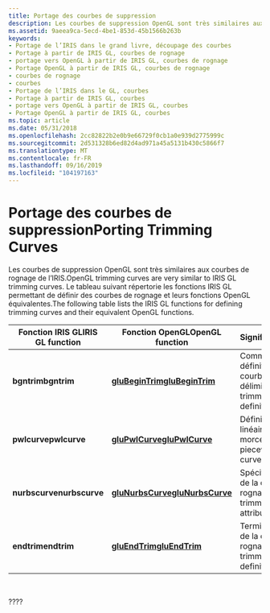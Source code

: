 ```yaml
---
title: Portage des courbes de suppression
description: Les courbes de suppression OpenGL sont très similaires aux courbes de rognage de l’IRIS. Le tableau suivant répertorie les fonctions IRIS GL permettant de définir des courbes de rognage et leurs fonctions OpenGL équivalentes.
ms.assetid: 9aeea9ca-5ecd-4be1-853d-45b1566b263b
keywords:
- Portage de l’IRIS dans le grand livre, découpage des courbes
- Portage à partir de IRIS GL, courbes de rognage
- portage vers OpenGL à partir de IRIS GL, courbes de rognage
- Portage OpenGL à partir de IRIS GL, courbes de rognage
- courbes de rognage
- courbes
- Portage de l’IRIS dans le GL, courbes
- Portage à partir de IRIS GL, courbes
- portage vers OpenGL à partir de IRIS GL, courbes
- Portage OpenGL à partir de IRIS GL, courbes
ms.topic: article
ms.date: 05/31/2018
ms.openlocfilehash: 2cc82822b2e0b9e66729f0cb1a0e939d2775999c
ms.sourcegitcommit: 2d531328b6ed82d4ad971a45a5131b430c5866f7
ms.translationtype: MT
ms.contentlocale: fr-FR
ms.lasthandoff: 09/16/2019
ms.locfileid: "104197163"
---
```

# <a name="porting-trimming-curves"></a><span data-ttu-id="ddfce-114">Portage des courbes de suppression</span><span class="sxs-lookup"><span data-stu-id="ddfce-114">Porting Trimming Curves</span></span>

<span data-ttu-id="ddfce-115">Les courbes de suppression OpenGL sont très similaires aux courbes de rognage de l’IRIS.</span><span class="sxs-lookup"><span data-stu-id="ddfce-115">OpenGL trimming curves are very similar to IRIS GL trimming curves.</span></span> <span data-ttu-id="ddfce-116">Le tableau suivant répertorie les fonctions IRIS GL permettant de définir des courbes de rognage et leurs fonctions OpenGL équivalentes.</span><span class="sxs-lookup"><span data-stu-id="ddfce-116">The following table lists the IRIS GL functions for defining trimming curves and their equivalent OpenGL functions.</span></span>



| <span data-ttu-id="ddfce-117">Fonction IRIS GL</span><span class="sxs-lookup"><span data-stu-id="ddfce-117">IRIS GL function</span></span> | <span data-ttu-id="ddfce-118">Fonction OpenGL</span><span class="sxs-lookup"><span data-stu-id="ddfce-118">OpenGL function</span></span>                        | <span data-ttu-id="ddfce-119">Signification</span><span class="sxs-lookup"><span data-stu-id="ddfce-119">Meaning</span></span>                              |
|------------------|----------------------------------------|--------------------------------------|
| <span data-ttu-id="ddfce-120">**bgntrim**</span><span class="sxs-lookup"><span data-stu-id="ddfce-120">**bgntrim**</span></span>      | [<span data-ttu-id="ddfce-121">**gluBeginTrim**</span><span class="sxs-lookup"><span data-stu-id="ddfce-121">**gluBeginTrim**</span></span>](glubegintrim.md)   | <span data-ttu-id="ddfce-122">Commence la définition de la courbe de délimitation.</span><span class="sxs-lookup"><span data-stu-id="ddfce-122">Begins trimming-curve definition.</span></span>    |
| <span data-ttu-id="ddfce-123">**pwlcurve**</span><span class="sxs-lookup"><span data-stu-id="ddfce-123">**pwlcurve**</span></span>     | [<span data-ttu-id="ddfce-124">**gluPwlCurve**</span><span class="sxs-lookup"><span data-stu-id="ddfce-124">**gluPwlCurve**</span></span>](glupwlcurve.md)     | <span data-ttu-id="ddfce-125">Définit une courbe linéaire par morceaux.</span><span class="sxs-lookup"><span data-stu-id="ddfce-125">Defines a piecewise linear curve.</span></span>    |
| <span data-ttu-id="ddfce-126">**nurbscurve**</span><span class="sxs-lookup"><span data-stu-id="ddfce-126">**nurbscurve**</span></span>   | [<span data-ttu-id="ddfce-127">**gluNurbsCurve**</span><span class="sxs-lookup"><span data-stu-id="ddfce-127">**gluNurbsCurve**</span></span>](glunurbscurve.md) | <span data-ttu-id="ddfce-128">Spécifie les attributs de la courbe de rognage.</span><span class="sxs-lookup"><span data-stu-id="ddfce-128">Specifies trimming-curve attributes.</span></span> |
| <span data-ttu-id="ddfce-129">**endtrim**</span><span class="sxs-lookup"><span data-stu-id="ddfce-129">**endtrim**</span></span>      | [<span data-ttu-id="ddfce-130">**gluEndTrim**</span><span class="sxs-lookup"><span data-stu-id="ddfce-130">**gluEndTrim**</span></span>](gluendtrim.md)       | <span data-ttu-id="ddfce-131">Termine la définition de la courbe de rognage.</span><span class="sxs-lookup"><span data-stu-id="ddfce-131">Ends trimming-curve definition.</span></span>      |



 

<span data-ttu-id="ddfce-132">??</span><span class="sxs-lookup"><span data-stu-id="ddfce-132">??</span></span>

 

 




